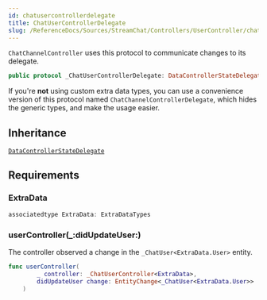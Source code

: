 ```yaml
---
id: chatusercontrollerdelegate 
title: ChatUserControllerDelegate
slug: /ReferenceDocs/Sources/StreamChat/Controllers/UserController/chatusercontrollerdelegate
---
```


`ChatChannelController` uses this protocol to communicate changes to its delegate.

``` swift
public protocol _ChatUserControllerDelegate: DataControllerStateDelegate 
```

If you're **not** using custom extra data types, you can use a convenience version of this protocol
named `ChatChannelControllerDelegate`, which hides the generic types, and make the usage easier.

## Inheritance

[`DataControllerStateDelegate`](../DataControllerStateDelegate)

## Requirements

### ExtraData

``` swift
associatedtype ExtraData: ExtraDataTypes
```

### userController(\_:​didUpdateUser:​)

The controller observed a change in the `_ChatUser<ExtraData.User>` entity.

``` swift
func userController(
        _ controller: _ChatUserController<ExtraData>,
        didUpdateUser change: EntityChange<_ChatUser<ExtraData.User>>
    )
```
